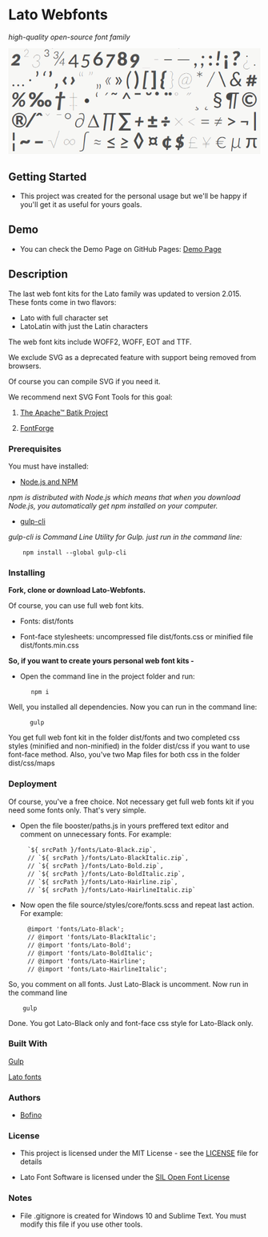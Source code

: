 # Lato Webfonts

*high-quality open-source font family*

![Lato Fonts](docs/lato.png)

## Getting Started
* This project was created for the personal usage but we'll be happy if you'll get it as useful for yours goals. 

## Demo

* You can check the Demo Page on GitHub Pages: [Demo Page](https://bofino.github.io/Lato-Webfonts/demo/)

## Description

The last web font kits for the Lato family was updated to version 2.015.
These fonts come in two flavors:   

* Lato with full character set
* LatoLatin with just the Latin characters

The web font kits include WOFF2, WOFF, EOT and TTF. 

We exclude SVG as a deprecated feature with support being removed from browsers.

Of course you can compile SVG if you need it.

We recommend next SVG Font Tools for this goal:

1. [The Apache™ Batik Project](https://xmlgraphics.apache.org/batik/)

2. [FontForge](http://fontforge.github.io/en-US/)

### Prerequisites

You must have installed:

* [Node.js and NPM](https://nodejs.org/en/download/current/)

*npm is distributed with Node.js which means that when you download Node.js,
 you automatically get npm installed on your computer.*

 * [gulp-cli](https://www.npmjs.com/package/gulp-cli)

 *gulp-cli is Command Line Utility for Gulp. just run in the command line:*

        npm install --global gulp-cli

### Installing

**Fork, clone or download Lato-Webfonts.**

Of course, you can use full web font kits.

* Fonts: dist/fonts

* Font-face stylesheets: uncompressed file dist/fonts.css or minified file dist/fonts.min.css

**So, if you want to create yours personal web font kits -**

* Open the command line in the project folder and run:

         npm i

Well, you installed all dependencies. Now you can run in the command line:

          gulp

You get full web font kit in the folder dist/fonts and two completed css styles 
(minified and non-minified) in the folder dist/css if you want to use font-face method.
Also, you've two Map files for both css in the folder dist/css/maps

### Deployment

Of course, you've a free choice. Not necessary get full web fonts kit if you need some fonts only.
That's very simple.

* Open the file booster/paths.js in yours preffered text editor and comment on unnecessary fonts.
For example:

        `${ srcPath }/fonts/Lato-Black.zip`,
        // `${ srcPath }/fonts/Lato-BlackItalic.zip`,
        // `${ srcPath }/fonts/Lato-Bold.zip`,
        // `${ srcPath }/fonts/Lato-BoldItalic.zip`,
        // `${ srcPath }/fonts/Lato-Hairline.zip`,
        // `${ srcPath }/fonts/Lato-HairlineItalic.zip`

* Now open the file source/styles/core/fonts.scss and repeat last action. For example:

        @import 'fonts/Lato-Black';
        // @import 'fonts/Lato-BlackItalic';
        // @import 'fonts/Lato-Bold';
        // @import 'fonts/Lato-BoldItalic';
        // @import 'fonts/Lato-Hairline';
        // @import 'fonts/Lato-HairlineItalic';

So, you comment on all fonts. Just Lato-Black is uncomment. Now run in the command line

        gulp

Done. You got Lato-Black only and font-face css style for Lato-Black only.

### Built With

[Gulp](https://gulpjs.com/)

[Lato fonts](http://www.latofonts.com/lato-free-fonts/)

### Authors

* [Bofino](https://github.com/Bofino)

### License

* This project is licensed under the MIT License - see the [LICENSE](https://github.com/Bofino/Lato-Webfonts/blob/master/LICENSE) file for details

* Lato Font Software is licensed under the [SIL Open Font License](http://scripts.sil.org/OFL)

### Notes

* File .gitignore is created for Windows 10 and Sublime Text. You must modify this file if you use other tools.

